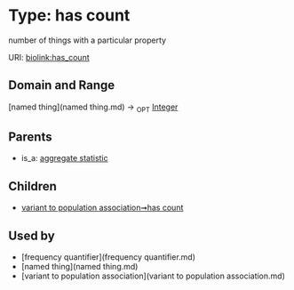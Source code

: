 
# Type: has count


number of things with a particular property

URI: [biolink:has_count](https://w3id.org/biolink/vocab/has_count)


## Domain and Range

[named thing](named thing.md) ->  <sub>OPT</sub> [Integer](type/Integer.md)

## Parents

 *  is_a: [aggregate statistic](aggregate_statistic.md)

## Children

 *  [variant to population association➞has count](variant_to_population_association_has_count.md)

## Used by

 * [frequency quantifier](frequency quantifier.md)
 * [named thing](named thing.md)
 * [variant to population association](variant to population association.md)
